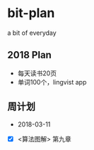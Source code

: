 # bit-plan
a bit of everyday

## 2018 Plan

- 每天读书20页
- 单词100个，lingvist app


## 周计划
+ 2018-03-11
 + [x] <算法图解> 第九章
  
